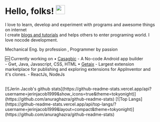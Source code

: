 # Hello, folks! <img src="https://raw.githubusercontent.com/MartinHeinz/MartinHeinz/master/wave.gif" width="30px">
I love to learn, develop and experiment with programs and awesome things on internet<br>
I create [blogs and tutorials](https://cybergenie.tech) and helps others to enter programing world.
I love nocode development.

Mechanical Eng. by profession , Programmer by passion

🆕 Currently working on 
  • [Casagbic](https://casagbic.com) - A No-code Android app builder<br>
    - Gwt, Java, Javascript, CSS, HTML
  • [Getaix](https://getaix.com) - Largest extension marketplace for publishing and exploring extensions for AppInventor and it's clones.
    - ReactJs, NodeJs



<br/>
[![Jerin Jacob's github stats](https://github-readme-stats.vercel.app/api?username=jerinjacob1999&show_icons=true&theme=tokyonight)](https://github.com/anuraghazra/github-readme-stats)
[![Top Langs](https://github-readme-stats.vercel.app/api/top-langs/?username=jerinjacob1999&layout=compact&theme=tokyonight)](https://github.com/anuraghazra/github-readme-stats)
